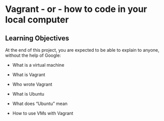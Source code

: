 # Vagrant - or - how to code in your local computer

## Learning Objectives

At the end of this project, you are expected to be able to explain to anyone, without the help of Google:


   * What is a virtual machine

   * What is Vagrant

   * Who wrote Vagrant

   * What is Ubuntu

   * What does “Ubuntu” mean
  
   * How to use VMs with Vagrant
